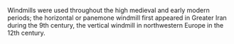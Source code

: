 <!--
id:          windmill
title:       Windmills become popular
subtitle:    ~14th century
from:        1300
to:          1300 
short:       Windmills were used throughout the high medieval and early modern periods; the horizontal or panemone windmill first appeared in Greater Iran during the 9th century, the vertical windmill in northwestern Europe in the 12th century.
imageUrl:    https://upload.wikimedia.org/wikipedia/commons/e/ec/Windmill_at_Watermill%2C_Southampton_NY_20180914_080131.jpg
wikiUrl:     https://en.wikipedia.org/wiki/Windmill
-->


Windmills were used throughout the high medieval and early modern periods; the horizontal or panemone windmill first appeared in Greater Iran during the 9th century, the vertical windmill in northwestern Europe in the 12th century.